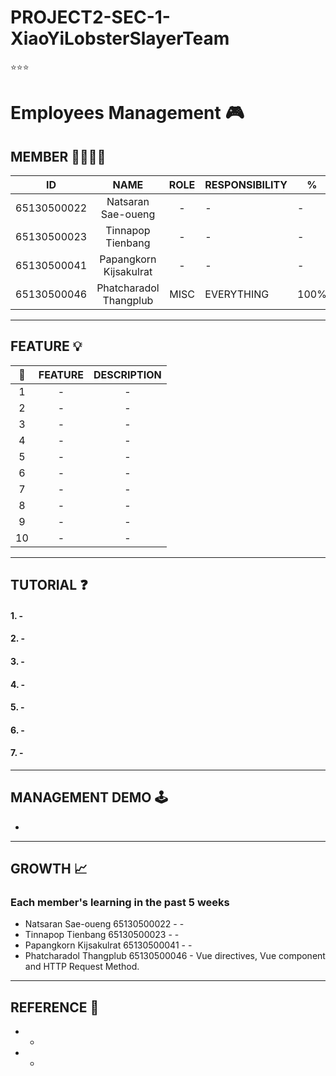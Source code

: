 # PROJECT2-SEC-1-XiaoYiLobsterSlayerTeam
⭐⭐⭐

# Employees Management 🎮

 ## MEMBER 👨‍👨‍👦‍👦
|    **ID**   |    **NAME**    |      **ROLE**      | **RESPONSIBILITY** | **%** |
|:-----------:|:--------------:|:------------------:|--------------------|-------|
| 65130500022 | Natsaran Sae-oueng | -           | -  	 | - |
| 65130500023 | Tinnapop Tienbang  | - | -  |  -     |
| 65130500041 | Papangkorn Kijsakulrat | -         | - |  -    |
| 65130500046 | Phatcharadol Thangplub  |  MISC  | EVERYTHING | 100% |
---

## FEATURE 💡
|  📍 |                        **FEATURE**                       | **DESCRIPTION** |
|:--:|:-------------------------------------------------------------:|:---------------:|
|  1 | - | - |
|  2 | - | - |
| 3  | - |  -  |
| 4  | - |  -  |
| 5  | - | - |
| 6  | - | - |
| 7  | - | - |
| 8  | -  | - |
| 9  | -  | - |
| 10 | - | - |
---

## TUTORIAL ❓ 
#### 1. -
#### 2. -
#### 3. -
#### 4. -
#### 5. -
#### 6. -
#### 7. -
--- 

## MANAGEMENT DEMO 🕹️

-

---

## GROWTH 📈
### Each member's learning in the past 5 weeks 
- Natsaran Sae-oueng 65130500022 - -
- Tinnapop Tienbang 65130500023 - -
- Papangkorn Kijsakulrat 65130500041 - -
- Phatcharadol Thangplub 65130500046 - Vue directives, Vue component and HTTP Request Method.

---

## REFERENCE 📑
- -
- -
